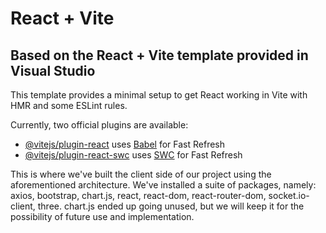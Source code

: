 # React + Vite
## Based on the React + Vite template provided in Visual Studio

This template provides a minimal setup to get React working in Vite with HMR and some ESLint rules.

Currently, two official plugins are available:

- [@vitejs/plugin-react](https://github.com/vitejs/vite-plugin-react/blob/main/packages/plugin-react/README.md) uses [Babel](https://babeljs.io/) for Fast Refresh
- [@vitejs/plugin-react-swc](https://github.com/vitejs/vite-plugin-react-swc) uses [SWC](https://swc.rs/) for Fast Refresh

This is where we've built the client side of our project using the aforementioned architecture. We've installed a suite of packages, namely:
axios, bootstrap, chart.js, react, react-dom, react-router-dom, socket.io-client, three.
chart.js ended up going unused, but we will keep it for the possibility of future use and implementation.
